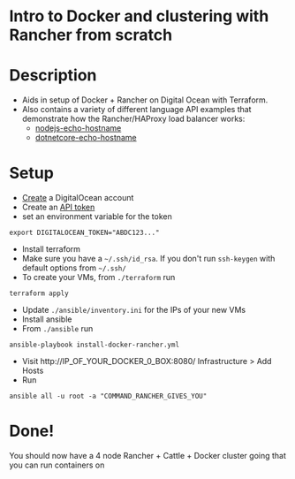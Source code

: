 # Intro to Docker and clustering with Rancher from scratch

# Description
- Aids in setup of Docker + Rancher on Digital Ocean with Terraform.
- Also contains a variety of different language API examples that demonstrate how the Rancher/HAProxy load balancer works:
  - [nodejs-echo-hostname](https://hub.docker.com/r/johnculviner/nodejs-echo-hostname/)
  - [dotnetcore-echo-hostname](https://hub.docker.com/r/johnculviner/dotnetcore-echo-hostname/)


# Setup
- [Create](https://cloud.digitalocean.com/registrations/new) a DigitalOcean account
- Create an [API token](https://cloud.digitalocean.com/settings/api/tokens)
- set an environment variable for the token
```
export DIGITALOCEAN_TOKEN="ABDC123..."
```
- Install terraform
- Make sure you have a `~/.ssh/id_rsa`. If you don't run `ssh-keygen` with default options from `~/.ssh/`
- To create your VMs, from `./terraform` run
```
terraform apply
```
- Update `./ansible/inventory.ini` for the IPs of your new VMs
- Install ansible
- From `./ansible` run
```
ansible-playbook install-docker-rancher.yml
```

- Visit http://IP_OF_YOUR_DOCKER_0_BOX:8080/
  Infrastructure > Add Hosts
- Run
```
ansible all -u root -a "COMMAND_RANCHER_GIVES_YOU"
```

# Done!
You should now have a 4 node Rancher + Cattle + Docker cluster going that you can run containers on

